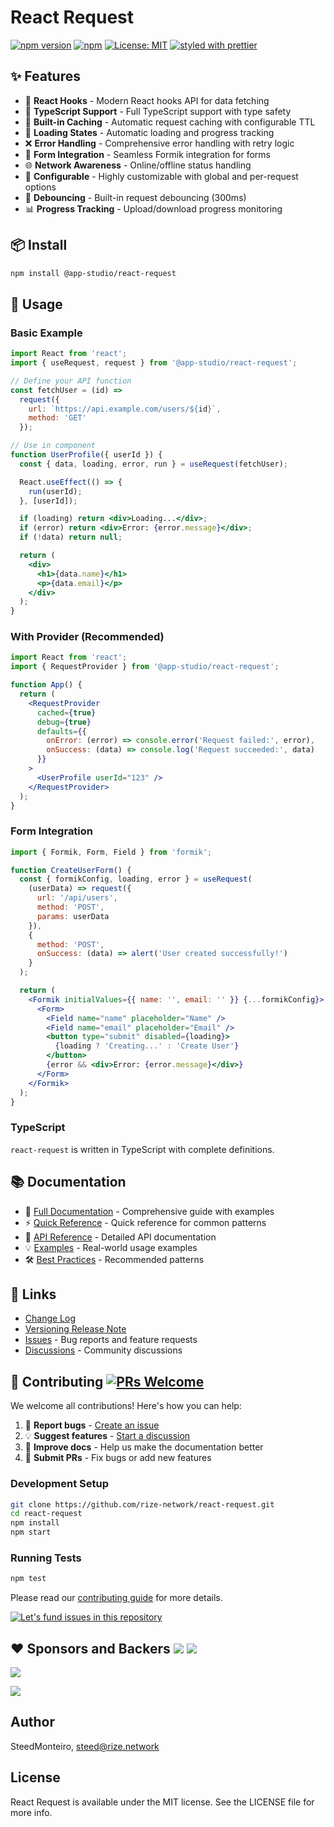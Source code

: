 
# React Request

[![npm version](https://img.shields.io/npm/v/react-request.svg?style=for-the-badge)](https://www.npmjs.com/package/@react-request/react-request)
[![npm](https://img.shields.io/npm/dt/@react-request/react-request.svg?style=for-the-badge)](https://www.npmjs.com/package/@react-request/react-request)
[![License: MIT](https://img.shields.io/badge/License-MIT-green.svg?style=for-the-badge)](https://opensource.org/licenses/MIT)
[![styled with prettier](https://img.shields.io/badge/styled_with-prettier-ff69b4.svg?style=for-the-badge)](https://github.com/prettier/prettier)


[npm-image]: http://img.shields.io/npm/v/react-request/react-request.svg?style=flat-square
[npm-url]: http://npmjs.org/package/react-request/react-request
[github-action-image]: https://github.com/rize-network/react-request/workflows/%E2%9C%85%20test/badge.svg
[github-action-url]: https://github.com/rize-network/react-request/actions?query=workflow%3A%22%E2%9C%85+test%22

[download-image]: https://img.shields.io/npm/dm/react-request/react-request.svg?style=flat-square
[download-url]: https://npmjs.org/package/react-request/react-request

[help-wanted-image]: https://flat.badgen.net/github/label-issues/rize-network/react-request/help%20wanted/open
[help-wanted-url]: https://github.com/rize-network/react-request/issues?q=is%3Aopen+is%3Aissue+label%3A%22help+wanted%22

[discussions-image]: https://img.shields.io/badge/discussions-on%20github-blue?style=flat-square
[discussions-url]: https://github.com/rize-network/react-request/discussions

[issues-helper-image]: https://img.shields.io/badge/using-issues--helper-orange?style=flat-square
[issues-helper-url]: https://github.com/actions-cool/issues-helper




## ✨ Features

- 🎣 **React Hooks** - Modern React hooks API for data fetching
- 🚀 **TypeScript Support** - Full TypeScript support with type safety
- 💾 **Built-in Caching** - Automatic request caching with configurable TTL
- 🔄 **Loading States** - Automatic loading and progress tracking
- ❌ **Error Handling** - Comprehensive error handling with retry logic
- 📝 **Form Integration** - Seamless Formik integration for forms
- 🌐 **Network Awareness** - Online/offline status handling
- 🔧 **Configurable** - Highly customizable with global and per-request options
- 🎯 **Debouncing** - Built-in request debouncing (300ms)
- 📊 **Progress Tracking** - Upload/download progress monitoring



## 📦 Install

```bash
npm install @app-studio/react-request
```

## 🔨 Usage

### Basic Example

```jsx
import React from 'react';
import { useRequest, request } from '@app-studio/react-request';

// Define your API function
const fetchUser = (id) =>
  request({
    url: `https://api.example.com/users/${id}`,
    method: 'GET'
  });

// Use in component
function UserProfile({ userId }) {
  const { data, loading, error, run } = useRequest(fetchUser);

  React.useEffect(() => {
    run(userId);
  }, [userId]);

  if (loading) return <div>Loading...</div>;
  if (error) return <div>Error: {error.message}</div>;
  if (!data) return null;

  return (
    <div>
      <h1>{data.name}</h1>
      <p>{data.email}</p>
    </div>
  );
}
```

### With Provider (Recommended)

```jsx
import React from 'react';
import { RequestProvider } from '@app-studio/react-request';

function App() {
  return (
    <RequestProvider
      cached={true}
      debug={true}
      defaults={{
        onError: (error) => console.error('Request failed:', error),
        onSuccess: (data) => console.log('Request succeeded:', data)
      }}
    >
      <UserProfile userId="123" />
    </RequestProvider>
  );
}
```

### Form Integration

```jsx
import { Formik, Form, Field } from 'formik';

function CreateUserForm() {
  const { formikConfig, loading, error } = useRequest(
    (userData) => request({
      url: '/api/users',
      method: 'POST',
      params: userData
    }),
    {
      method: 'POST',
      onSuccess: (data) => alert('User created successfully!')
    }
  );

  return (
    <Formik initialValues={{ name: '', email: '' }} {...formikConfig}>
      <Form>
        <Field name="name" placeholder="Name" />
        <Field name="email" placeholder="Email" />
        <button type="submit" disabled={loading}>
          {loading ? 'Creating...' : 'Create User'}
        </button>
        {error && <div>Error: {error.message}</div>}
      </Form>
    </Formik>
  );
}
```

### TypeScript

`react-request` is written in TypeScript with complete definitions.


## 📚 Documentation

- 📖 [Full Documentation](DOCUMENTATION.md) - Comprehensive guide with examples
- ⚡ [Quick Reference](QUICK_REFERENCE.md) - Quick reference for common patterns
- 🔗 [API Reference](DOCUMENTATION.md#api-reference) - Detailed API documentation
- 💡 [Examples](DOCUMENTATION.md#examples) - Real-world usage examples
- 🛠️ [Best Practices](DOCUMENTATION.md#best-practices) - Recommended patterns

## 🔗 Links
- [Change Log](CHANGELOG.md)
- [Versioning Release Note](https://github.com/rize-network/react-request/wiki/)
- [Issues](https://github.com/rize-network/react-request/issues) - Bug reports and feature requests
- [Discussions](https://github.com/rize-network/react-request/discussions) - Community discussions



## 🤝 Contributing [![PRs Welcome](https://img.shields.io/badge/PRs-welcome-brightgreen.svg?style=flat-square)](http://makeapullrequest.com)

We welcome all contributions! Here's how you can help:

1. 🐛 **Report bugs** - [Create an issue](https://github.com/rize-network/react-request/issues)
2. 💡 **Suggest features** - [Start a discussion](https://github.com/rize-network/react-request/discussions)
3. 📝 **Improve docs** - Help us make the documentation better
4. 🔧 **Submit PRs** - Fix bugs or add new features

### Development Setup

```bash
git clone https://github.com/rize-network/react-request.git
cd react-request
npm install
npm start
```

### Running Tests

```bash
npm test
```

Please read our [contributing guide](DOCUMENTATION.md#contributing) for more details.

[![Let's fund issues in this repository](https://issuehunt.io/static/embed/issuehunt-button-v1.svg)](https://issuehunt.io/o/rize-network)



## ❤️ Sponsors and Backers [![](https://opencollective.com/rize/tiers/sponsors/badge.svg?label=Sponsors&color=brightgreen)](https://opencollective.com/rize#support) [![](https://opencollective.com/rize/tiers/backers/badge.svg?label=Backers&color=brightgreen)](https://opencollective.com/rize#support)

[![](https://opencollective.com/rize/tiers/sponsors.svg?avatarHeight=36)](https://opencollective.com/rize#support)

[![](https://opencollective.com/rize/tiers/backers.svg?avatarHeight=36)](https://opencollective.com/rize#support)


<!-- 
## Fundamentals

| Property    |  Type  |  Default  | Description           |
| ----------- | :----: | :-------: | --------------------- |
| title       | string | undefined | change the title      |
| description | string | undefined | change the descrition | -->




## Author

SteedMonteiro, steed@rize.network

## License

React Request is available under the MIT license. See the LICENSE file for more info.
